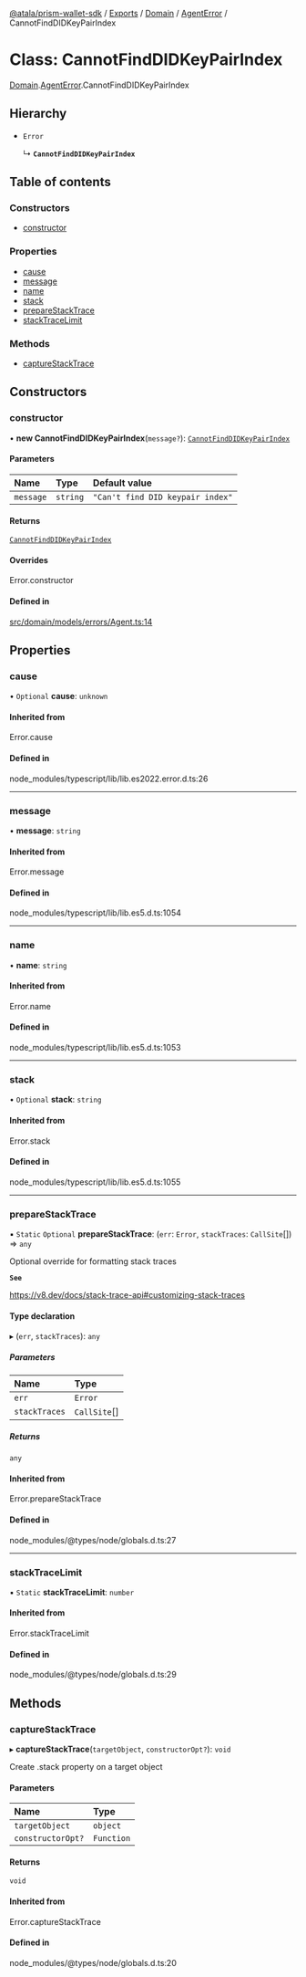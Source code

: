 [@atala/prism-wallet-sdk](../README.md) / [Exports](../modules.md) / [Domain](../modules/Domain.md) / [AgentError](../modules/Domain.AgentError.md) / CannotFindDIDKeyPairIndex

# Class: CannotFindDIDKeyPairIndex

[Domain](../modules/Domain.md).[AgentError](../modules/Domain.AgentError.md).CannotFindDIDKeyPairIndex

## Hierarchy

- `Error`

  ↳ **`CannotFindDIDKeyPairIndex`**

## Table of contents

### Constructors

- [constructor](Domain.AgentError.CannotFindDIDKeyPairIndex.md#constructor)

### Properties

- [cause](Domain.AgentError.CannotFindDIDKeyPairIndex.md#cause)
- [message](Domain.AgentError.CannotFindDIDKeyPairIndex.md#message)
- [name](Domain.AgentError.CannotFindDIDKeyPairIndex.md#name)
- [stack](Domain.AgentError.CannotFindDIDKeyPairIndex.md#stack)
- [prepareStackTrace](Domain.AgentError.CannotFindDIDKeyPairIndex.md#preparestacktrace)
- [stackTraceLimit](Domain.AgentError.CannotFindDIDKeyPairIndex.md#stacktracelimit)

### Methods

- [captureStackTrace](Domain.AgentError.CannotFindDIDKeyPairIndex.md#capturestacktrace)

## Constructors

### constructor

• **new CannotFindDIDKeyPairIndex**(`message?`): [`CannotFindDIDKeyPairIndex`](Domain.AgentError.CannotFindDIDKeyPairIndex.md)

#### Parameters

| Name | Type | Default value |
| :------ | :------ | :------ |
| `message` | `string` | `"Can't find DID keypair index"` |

#### Returns

[`CannotFindDIDKeyPairIndex`](Domain.AgentError.CannotFindDIDKeyPairIndex.md)

#### Overrides

Error.constructor

#### Defined in

[src/domain/models/errors/Agent.ts:14](https://github.com/hyperledger/identus-edge-agent-sdk-ts/blob/bda7c5f2d075f5f1181d8e566d0db6b907796ca5/src/domain/models/errors/Agent.ts#L14)

## Properties

### cause

• `Optional` **cause**: `unknown`

#### Inherited from

Error.cause

#### Defined in

node_modules/typescript/lib/lib.es2022.error.d.ts:26

___

### message

• **message**: `string`

#### Inherited from

Error.message

#### Defined in

node_modules/typescript/lib/lib.es5.d.ts:1054

___

### name

• **name**: `string`

#### Inherited from

Error.name

#### Defined in

node_modules/typescript/lib/lib.es5.d.ts:1053

___

### stack

• `Optional` **stack**: `string`

#### Inherited from

Error.stack

#### Defined in

node_modules/typescript/lib/lib.es5.d.ts:1055

___

### prepareStackTrace

▪ `Static` `Optional` **prepareStackTrace**: (`err`: `Error`, `stackTraces`: `CallSite`[]) => `any`

Optional override for formatting stack traces

**`See`**

https://v8.dev/docs/stack-trace-api#customizing-stack-traces

#### Type declaration

▸ (`err`, `stackTraces`): `any`

##### Parameters

| Name | Type |
| :------ | :------ |
| `err` | `Error` |
| `stackTraces` | `CallSite`[] |

##### Returns

`any`

#### Inherited from

Error.prepareStackTrace

#### Defined in

node_modules/@types/node/globals.d.ts:27

___

### stackTraceLimit

▪ `Static` **stackTraceLimit**: `number`

#### Inherited from

Error.stackTraceLimit

#### Defined in

node_modules/@types/node/globals.d.ts:29

## Methods

### captureStackTrace

▸ **captureStackTrace**(`targetObject`, `constructorOpt?`): `void`

Create .stack property on a target object

#### Parameters

| Name | Type |
| :------ | :------ |
| `targetObject` | `object` |
| `constructorOpt?` | `Function` |

#### Returns

`void`

#### Inherited from

Error.captureStackTrace

#### Defined in

node_modules/@types/node/globals.d.ts:20
